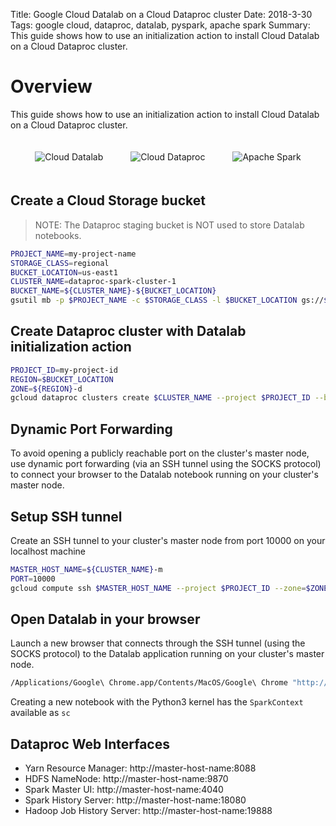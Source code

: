 Title: Google Cloud Datalab on a Cloud Dataproc cluster
Date: 2018-3-30
Tags: google cloud, dataproc, datalab, pyspark, apache spark
Summary: This guide shows how to use an initialization action to install Cloud Datalab on a Cloud Dataproc cluster.

# Overview

This guide shows how to use an initialization action to install Cloud Datalab on a Cloud Dataproc cluster.

<p align="center">
<img src="images/logos/card_gcp_clouddatalab.png" alt="Cloud Datalab" hspace="20" vspace="20" valign="middle">
<img src="images/logos/card_gcp_clouddataproc.png" alt="Cloud Dataproc" hspace="20" vspace="20" valign="middle">
<img src="images/logos/spark.png" alt="Apache Spark" hspace="20" vspace="20" valign="middle">
</p>

## Create a Cloud Storage bucket

> NOTE: The Dataproc staging bucket is NOT used to store Datalab notebooks.

```sh
PROJECT_NAME=my-project-name
STORAGE_CLASS=regional
BUCKET_LOCATION=us-east1
CLUSTER_NAME=dataproc-spark-cluster-1
BUCKET_NAME=${CLUSTER_NAME}-${BUCKET_LOCATION}
gsutil mb -p $PROJECT_NAME -c $STORAGE_CLASS -l $BUCKET_LOCATION gs://$BUCKET_NAME/
```

## Create Dataproc cluster with Datalab initialization action

```sh
PROJECT_ID=my-project-id
REGION=$BUCKET_LOCATION
ZONE=${REGION}-d
gcloud dataproc clusters create $CLUSTER_NAME --project $PROJECT_ID --bucket $BUCKET_NAME --region $REGION --zone $ZONE --initialization-actions gs://dataproc-initialization-actions/datalab/datalab.sh
```

## Dynamic Port Forwarding

To avoid opening a publicly reachable port on the cluster's master node, use dynamic port forwarding (via an SSH tunnel using the SOCKS protocol) to connect your browser to the Datalab notebook running on your cluster's master node.

## Setup SSH tunnel

Create an SSH tunnel to your cluster's master node from port 10000 on your localhost machine

```sh
MASTER_HOST_NAME=${CLUSTER_NAME}-m
PORT=10000
gcloud compute ssh $MASTER_HOST_NAME --project $PROJECT_ID --zone=$ZONE -- -D $PORT -N
```

## Open Datalab in your browser

Launch a new browser that connects through the SSH tunnel (using the SOCKS protocol) to the Datalab application running on your cluster's master node.

```sh
/Applications/Google\ Chrome.app/Contents/MacOS/Google\ Chrome "http://$MASTER_HOST_NAME:8080" --proxy-server="socks5://localhost:$PORT" --host-resolver-rules="MAP * 0.0.0.0 , EXCLUDE localhost" --user-data-dir=/tmp/
```

Creating a new notebook with the Python3 kernel has the `SparkContext` available as `sc`

## Dataproc Web Interfaces

- Yarn Resource Manager:  http://master-host-name:8088
- HDFS NameNode:  http://master-host-name:9870
- Spark Master UI:  http://master-host-name:4040
- Spark History Server:  http://master-host-name:18080
- Hadoop Job History Server:  http://master-host-name:19888
